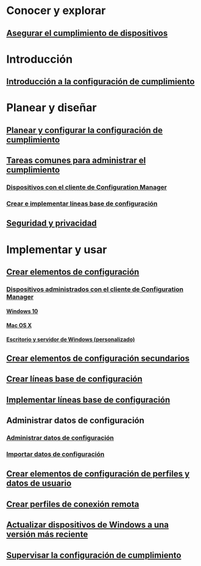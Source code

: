 # Conocer y explorar
## [Asegurar el cumplimiento de dispositivos](understand/ensure-device-compliance.md)

# Introducción
## [Introducción a la configuración de cumplimiento](get-started/get-started-with-compliance-settings.md)

# Planear y diseñar
## [Planear y configurar la configuración de cumplimiento](plan-design/plan-for-and-configure-compliance-settings.md)
## [Tareas comunes para administrar el cumplimiento](plan-design/common-tasks-for-managing-compliance.md)
### [Dispositivos con el cliente de Configuration Manager](plan-design/common-tasks-for-managing-compliance-on-devices-with-the-client.md)
### [Crear e implementar líneas base de configuración](plan-design/common-tasks-for-creating-and-deploying-configuration-baselines.md)
## [Seguridad y privacidad](plan-design/security-and-privacy-for-compliance-settings.md)

# Implementar y usar

## [Crear elementos de configuración](deploy-use/create-configuration-items.md)
### [Dispositivos administrados con el cliente de Configuration Manager](deploy-use/configuration-items-for-devices-managed-with-the-client.md)
#### [Windows 10](deploy-use/create-configuration-items-for-windows-10-devices-managed-with-the-client.md)
#### [Mac OS X](deploy-use/create-configuration-items-for-mac-os-x-devices-managed-with-the-client.md)
#### [Escritorio y servidor de Windows (personalizado)](deploy-use/create-custom-configuration-items-for-windows-desktop-and-server-computers-managed-with-the-client.md)
## [Crear elementos de configuración secundarios](deploy-use/create-child-configuration-items.md)

## [Crear líneas base de configuración](deploy-use/create-configuration-baselines.md)
## [Implementar líneas base de configuración](deploy-use/deploy-configuration-baselines.md)

## Administrar datos de configuración
### [Administrar datos de configuración](deploy-use/management-tasks-for-configuration-data.md)
### [Importar datos de configuración](deploy-use/import-configuration-data.md)

## [Crear elementos de configuración de perfiles y datos de usuario](deploy-use/create-user-data-and-profiles-configuration-items.md)
## [Crear perfiles de conexión remota](deploy-use/create-remote-connection-profiles.md)
## [Actualizar dispositivos de Windows a una versión más reciente](deploy-use/upgrade-windows-version.md)
## [Supervisar la configuración de cumplimiento](deploy-use/monitor-compliance-settings.md)
